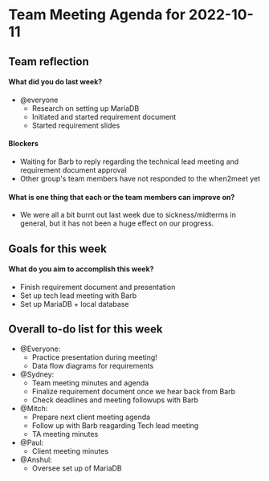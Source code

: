 # Team Meeting Agenda for 2022-10-11

## Team reflection

#### What did you do last week?
- @everyone 
  - Research on setting up MariaDB
  - Initiated and started requirement document
  - Started requirement slides

#### Blockers
- Waiting for Barb to reply regarding the technical lead meeting and requirement document approval
- Other group's team members have not responded to the when2meet yet

#### What is one thing that each or the team members can improve on?
- We were all a bit burnt out last week due to sickness/midterms in general, but it has not been a huge effect on our progress.

## Goals for this week
#### What do you aim to accomplish this week?
- Finish requirement document and presentation
- Set up tech lead meeting with Barb
- Set up MariaDB + local database

## Overall to-do list for this week
- @Everyone:
  - Practice presentation during meeting!
  - Data flow diagrams for requirements
- @Sydney:
  - Team meeting minutes and agenda
  - Finalize requirement document once we hear back from Barb
  - Check deadlines and meeting followups with Barb
- @Mitch:
  - Prepare next client meeting agenda
  - Follow up with Barb reagarding Tech lead meeting
  - TA meeting minutes
- @Paul:
  - Client meeting minutes
- @Anshul:
  - Oversee set up of MariaDB
